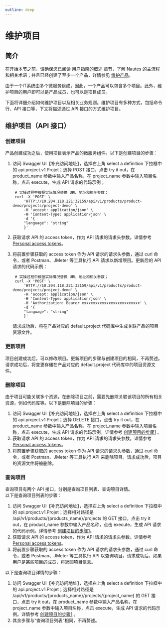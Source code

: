 ```yaml
---
outline: deep
---
```

# 维护项目

## 简介

在开始本节之前，请确保您已阅读 [用户指南的概述](user-guide-00.md) 章节，了解 Nautes 的主流程和相关术语；并且已经创建了至少一个产品，详情参见 [维护产品](user-guide-01.md)。

由于一个IT系统由多个微服务组成，因此，一个产品可以包含多个项目。此外，维护项目的用户即可以是产品成员，也可以是项目成员。

下面将详细介绍如何维护项目以及相关业务规则。维护项目有多种方式，包括命令行、API 接口等，下文将描述通过 API 接口的方式维护项目。

## 维护项目（API 接口）

### 创建项目
产品创建成功之后，使用项目表示产品的微服务组件。以下是创建项目的步骤：  
1. 访问 Swagger UI【补充访问地址】，选择右上角 select a definition 下拉框中的 api.project.v1.Projet；选择 POST 接口，点击 try it out，在 product_name 参数中输入产品名称，在 project_name 参数中输入项目名称，点击 execute，生成 API 请求的代码示例；  
   ```Shell
    # 实操过程中根据实际情况替换 URL 地址和相关参数； 
    curl -X 'POST' \
        'HTTP://10.204.118.221:32159/api/v1/products/product-demo/projects/project-demo' \
        -H 'accept: application/json' \
        -H 'Content-Type: application/json' \
        -d '{
        "language": "string"
        }'
   ```
2. 获取请求 API 的 access token，作为 API 请求的请求头参数。详情参考 [Personal access tokens](https://docs.gitlab.com/ee/user/profile/personal_access_tokens.html)。  

3. 将前置步骤获取的 access token 作为 API 请求的请求头参数，通过 curl 命令，或者 Postman、JMeter 等工具执行 API 请求以新增项目。更新后的 API 请求的代码示例：
   ```Shell
    # 实操过程中根据实际情况替换 URL 地址和相关参数； 
    curl -X 'POST' \
        'HTTP://10.204.118.221:32159/api/v1/products/product-demo/projects/project-demo' \
        -H 'accept: application/json' \
        -H 'Content-Type: application/json' \
        -H 'Authorization: Bearer xxxxxxxxxxxxxxxxxxxxxxxxxx' \
        -d '{
        "language": "string"
        }'
    ```
    请求成功后，将在产品对应的 default.project 代码库中生成关联产品的项目资源文件。

### 更新项目
项目创建成功后，可以修改项目。更新项目的步骤与创建项目的相同，不再赘述。  
请求成功后，将变更存储在产品对应的 default.project 代码库中的项目资源文件。

### 删除项目
由于项目可能关联多个资源，在删除项目之前，需要先删除关联该项目的所有相关资源，例如代码库等。以下是删除项目的步骤：  
1. 访问 Swagger UI【补充访问地址】，选择右上角 select a definition 下拉框中的 api.project.v1.Projet；选择 DELETE 接口，点击 try it out，在 product_name 参数中输入产品名称，在 project_name 参数中输入项目名称，点击 execute，生成 API 请求的代码示例。详情参考 [创建项目的步骤1](#创建项目) 。
2. 获取请求 API 的 access token，作为 API 请求的请求头参数。详情参考 [Personal access tokens](https://docs.gitlab.com/ee/user/profile/personal_access_tokens.html)。  
3. 将前置步骤获取的 access token 作为 API 请求的请求头参数，通过 curl 命令，或者 Postman、JMeter 等工具执行 API 来删除项目。请求成功后，项目的资源文件将被删除。

### 查询项目
查询项目有两个 API 接口，分别是查询项目列表、查询项目详情。  
以下是查询项目列表的步骤：  
1. 访问 Swagger UI【补充访问地址】，选择右上角 select a definition 下拉框中的 api.project.v1.Projet；选择相对路径是 /api/v1/products/{products_name}/projects 的 GET 接口，点击 try it out，在 product_name 参数中输入产品名称，点击 execute，生成 API 请求的代码示例。详情参考 [创建项目的步骤1](#创建项目)。
2. 获取请求 API 的 access token，作为 API 请求的请求头参数。详情参考 [Personal access tokens](https://docs.gitlab.com/ee/user/profile/personal_access_tokens.html)。  
3. 将前置步骤获取的 access token 作为 API 请求的请求头参数，通过 curl 命令，或者 Postman、JMeter 等工具执行 API 以查询项目。请求成功后，如果用户是某些项目的成员，将返回项目信息。
   
以下是查询项目详情的步骤：  
1. 访问 Swagger UI【补充访问地址】，选择右上角 select a definition 下拉框中的 api.project.v1.Projet；选择相对路径是 /api/v1/products/{products_name}/projects/{project_name} 的 GET 接口，点击 try it out，在 product_name 参数中输入产品名称，在 project_name 参数中输入项目名称，点击 execute，生成 API 请求的代码示例。详情参考 [创建项目的步骤1](#创建项目) 。
2. 其余步骤与“查询项目列表”相同，不再赘述。
